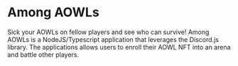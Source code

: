 # Among AOWLs

Sick your AOWLs on fellow players and see who can survive! Among AOWLs is a NodeJS/Typescript application that leverages the Discord.js library. The applications allows users to enroll their AOWL NFT into an arena and battle other players. 

